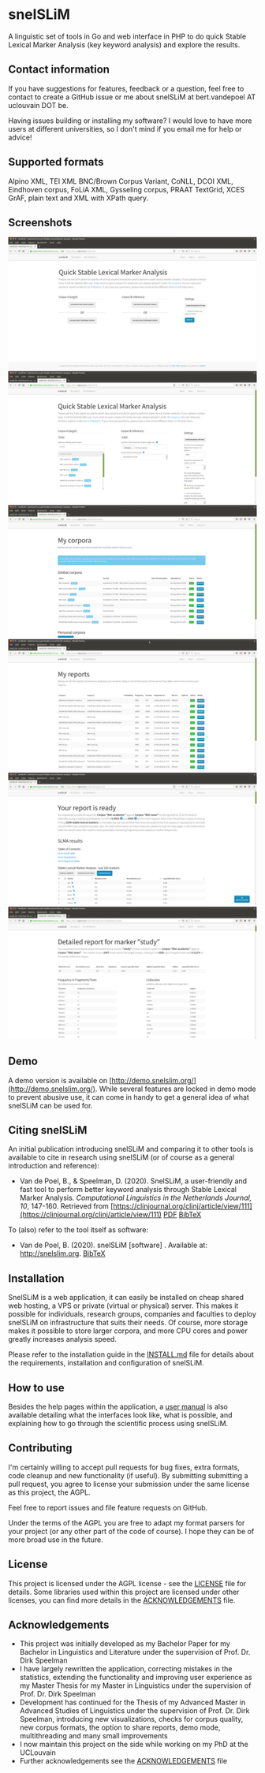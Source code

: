 # snelSLiM

A linguistic set of tools in Go and web interface in PHP to do quick Stable Lexical Marker Analysis (key keyword analysis) and explore the results.

## Contact information

If you have suggestions for features, feedback or a question, feel free to contact to create a GitHub issue or me about snelSLiM at bert.vandepoel AT uclouvain DOT be.

Having issues building or installing my software? I would love to have more users at different universities, so I don't mind if you email me for help or advice!

## Supported formats

Alpino XML, TEI XML BNC/Brown Corpus Variant, CoNLL, DCOI XML, Eindhoven corpus, FoLiA XML, Gysseling corpus, PRAAT TextGrid, XCES GrAF, plain text and XML with XPath query.

## Screenshots

![screenshot main page](/screenshots/form.png?raw=true)
![screenshot main page with forms opened](/screenshots/formdetailed.png?raw=true)
![screenshot my corpora list](/screenshots/mycorpora.png?raw=true)
![screenshot my reports list](/screenshots/myreports.png?raw=true)
![screenshot report](/screenshots/report.png?raw=true)
![screenshot report: keyword details](/screenshots/markerdetail.png?raw=true)

## Demo

A demo version is available on [http://demo.snelslim.org/](http://demo.snelslim.org/). While several features are locked in demo mode to prevent abusive use, it can come in handy to get a general idea of what snelSLiM can be used for.

## Citing snelSLiM

An initial publication introducing snelSLiM and comparing it to other tools is available to cite in research using snelSLiM (or of course as a general introduction and reference):
* Van de Poel, B., & Speelman, D. (2020). SnelSLiM, a user-friendly and fast tool to perform better keyword analysis through Stable Lexical Marker Analysis. *Computational Linguistics in the Netherlands Journal, 10*, 147-160. Retrieved from [https://clinjournal.org/clinj/article/view/111](https://clinjournal.org/clinj/article/view/111) [PDF](https://clinjournal.org/clinj/article/view/111/98) [BibTeX](/docs/references/snelSLiM_VandePoel_Speelman_2020.bib?raw=true)

To (also) refer to the tool itself as software:
* Van de Poel, B. (2020). snelSLiM \[software\] . Available at: http://snelslim.org. [BibTeX](docs/references/snelSLiM_software_VandePoel.bib?raw=true)

## Installation

SnelSLiM is a web application, it can easily be installed on cheap shared web hosting, a VPS or private (virtual or physical) server. This makes it possible for individuals, research groups, companies and faculties to deploy snelSLiM on infrastructure that suits their needs. Of course, more storage makes it possible to store larger corpora, and more CPU cores and power greatly increases analysis speed.

Please refer to the installation guide in the [INSTALL.md](INSTALL.md) file for details about the requirements, installation and configuration of snelSLiM.

## How to use

Besides the help pages within the application, a [user manual](/docs/user-manual.pdf?raw=true) is also available detailing what the interfaces look like, what is possible, and explaining how to go through the scientific process using snelSLiM.

## Contributing

I'm certainly willing to accept pull requests for bug fixes, extra formats, code cleanup and new functionality (if useful). By submitting submitting a pull request, you agree to license your submission under the same license as this project, the AGPL.

Feel free to report issues and file feature requests on GitHub.

Under the terms of the AGPL you are free to adapt my format parsers for your project (or any other part of the code of course). I hope they can be of more broad use in the future. 

## License

This project is licensed under the AGPL license - see the [LICENSE](LICENSE) file for details. Some libraries used within this project are licensed under other licenses, you can find more details in the [ACKNOWLEDGEMENTS](ACKNOWLEDGEMENTS) file.

## Acknowledgements

* This project was initially developed as my Bachelor Paper for my Bachelor in Linguistics and Literature under the supervision of Prof. Dr. Dirk Speelman
* I have largely rewritten the application, correcting mistakes in the statistics, extending the functionality and improving user experience as my Master Thesis for my Master in Linguistics under the supervision of Prof. Dr. Dirk Speelman
* Development has continued for the Thesis of my Advanced Master in Advanced Studies of Linguistics under the supervision of Prof. Dr. Dirk Speelman, introducing new visualizations, checks for corpus quality, new corpus formats, the option to share reports, demo mode, multithreading and many small improvements
* I now maintain this project on the side while working on my PhD at the UCLouvain
* Further acknowledgements see the [ACKNOWLEDGEMENTS](ACKNOWLEDGEMENTS) file

